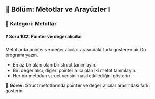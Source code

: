 ## 📘 Bölüm: Metotlar ve Arayüzler I  
### 🔹 Kategori: Metotlar  
#### ❓ Soru 102: Pointer ve değer alıcılar

Metotlarda pointer ve değer alıcılar arasındaki farkı gösteren bir Go programı yazın.

- En az bir alanı olan bir struct tanımlayın.
- Biri değer alıcı, diğeri pointer alıcı olan iki metot tanımlayın.
- Her bir metodun struct verisini nasıl etkilediğini gösterin.

🔧 **Görev:** Struct metotlarında pointer ve değer alıcılar arasındaki farkı gösterin.
